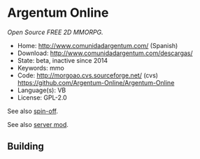 # Argentum Online

_Open Source FREE 2D MMORPG._

- Home: http://www.comunidadargentum.com/ (Spanish)
- Download: http://www.comunidadargentum.com/descargas/
- State: beta, inactive since 2014
- Keywords: mmo
- Code: http://morgoao.cvs.sourceforge.net/ (cvs) https://github.com/Argentum-Online/Argentum-Online
- Language(s): VB
- License: GPL-2.0

See also [spin-off](https://github.com/horacioMartinez/argentumonline.io).

See also [server mod](https://sourceforge.net/projects/aoserverbyshura/).

## Building


